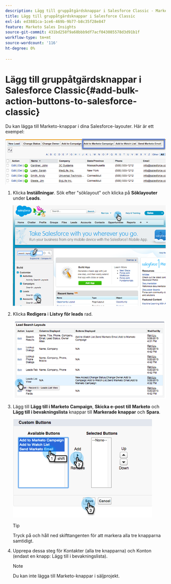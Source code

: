 ```yaml
---
description: Lägg till gruppåtgärdsknappar i Salesforce Classic - Marketo Docs - produktdokumentation
title: Lägg till gruppåtgärdsknappar i Salesforce Classic
exl-id: ed3881ca-1ce6-469b-9b77-b8c35f28e847
feature: Marketo Sales Insights
source-git-commit: 431bd258f9a68bbb9df7acf043085578d3d91b1f
workflow-type: tm+mt
source-wordcount: '116'
ht-degree: 0%

---
```


# Lägg till gruppåtgärdsknappar i Salesforce Classic{#add-bulk-action-buttons-to-salesforce-classic}

Du kan lägga till Marketo-knappar i dina Salesforce-layouter. Här är ett exempel:

![](assets/add-bulk-action-buttons-to-salesforce-classic-1.png)

1. Klicka **Inställningar**. Sök efter &quot;söklayout&quot; och klicka på **Söklayouter** under **Leads**.

   ![](assets/add-bulk-action-buttons-to-salesforce-classic-2.png)

1. Klicka **Redigera** i **Listvy för leads** rad.

   ![](assets/add-bulk-action-buttons-to-salesforce-classic-3.png)

1. Lägg till **Lägg till i Marketo Campaign**, **Skicka e-post till Marketo** och **Lägg till i bevakningslista** knappar till **Markerade knappar** och **Spara**.

   ![](assets/add-bulk-action-buttons-to-salesforce-classic-4.png)

   >[!TIP]
   >
   >Tryck på och håll ned skifttangenten för att markera alla tre knapparna samtidigt.

1. Upprepa dessa steg för Kontakter (alla tre knapparna) och Konton (endast en knapp: Lägg till i bevakningslista).

   >[!NOTE]
   >
   >Du kan inte lägga till Marketo-knappar i säljprojekt.
